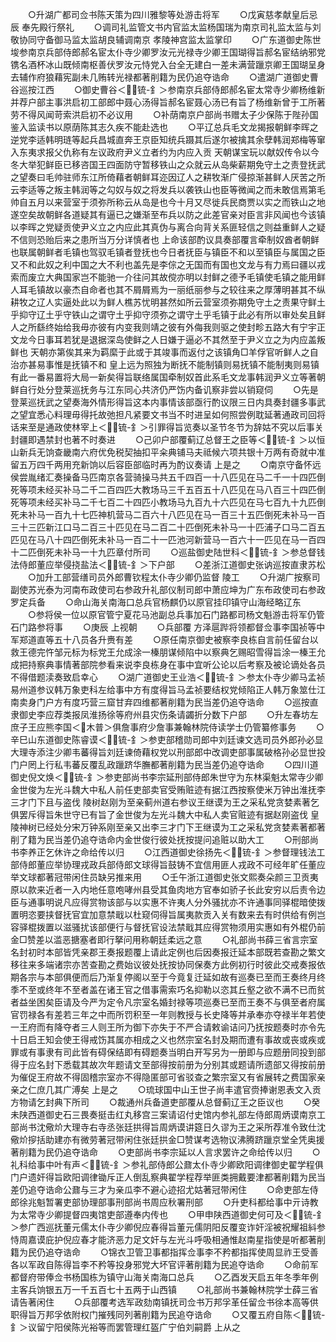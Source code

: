 <!-- { "loadSidebar": true } -->
　　○升湖广都司佥书陈天策为四川雅黎等处游击将军
　　○戊寅慈孝献皇后忌辰  奉先殿行祭礼
　　○调司礼监管文书内官监太监杨国瑞为南京司礼监太监与刘敬协同守备御马监太监胡良辅调南京  孝陵神宫监太监掌印
　　○广东道御史陈世埈参南京兵部侍郎郝名宦太仆寺少卿罗汝元光禄寺少卿王国瑚得旨郝名宦结纳邪党镌名酒杯冰山既倾南枢善伏罗汝元恃党入台全无建白一差未满营躐京卿王国瑚呈身去辅作府狼藉宪副未几贿转光禄都著削籍为民仍追夺诰命
　　○遣湖广道御史曹谷巡按江西
　　○御史曹谷＜锍-釒＞参南京兵部侍郎郝名宦太常寺少卿杨维新并荐户部主事洪启初工部郎中聂心汤得旨郝名宦聂心汤已有旨了杨维新曾于工所著劳不得风闻苛索洪启初不必议用
　　○补荫南京户部尚书赠太子少保陈于陛孙国鉴入监读书以原荫陈其志久疾不能赴选也
　　○平辽总兵毛文龙揭报朝鲜李晖之逆党李适韩明琏等起兵昌城直奔王京臣知统兵蹑其后遂尔被擒其余孽韩润郑梅等窜入东夷求报父仇称有左议政府尹义立者约为内应入贡  天朝谋宝玩以献奴传令以今冬大举犯鲜臣已移咨国王四面防守暂移铁山之众就云从岛柴薪期免守土之责登抚武之望奏曰毛帅驻师东江所倚藉者朝鲜耳迩因辽人之耕牧渐广侵掠渐甚鲜人厌苦之所云李适等之叛主韩润等之勾奴与奴之将发兵以袭铁山也臣等微闻之而未敢信焉第毛帅自五月以来营室于须弥所称云从岛是也今十月又尽徙兵民商贾以实之而铁山之地遂空矣故朝鲜各道疑其有逼已之嫌渐至布兵以防之此差官亲对臣言非风闻也今该镇以李晖之党疑贡使尹义立之内应此其真伪与离合向背关系匪轻信之则益重鲜人之疑不信则恐贻后来之患所当万分详慎者也  上命该部酌议具奏部覆言牵制奴酋者朝鲜也联属朝鲜者毛镇也驾驭毛镇者登抚也今日者抚臣与镇臣不和以至镇臣与属国之臣又不和此奴之利中国之大不利也盖先是李倧之无国而有国也文龙与有力焉曰疆以戎索而废立大典国家岂不能驰一介往问其故傥亦明以封鲜之德予毛镇使毛镇之能用鲜人耳毛镇故以豪杰自命者也其不屑屑焉为一丽纸丽参与之较往来之厚薄明甚其不纵耕牧之辽人实逼处此以为鲜人樵苏忧明甚然如所云营室须弥期免守土之责果守鲜土乎抑守辽土乎守铁山之谓守土乎抑守须弥之谓守土乎毛镇于此必有所以审处矣且鲜人之所繇终始给我毋亦彼有内变我则靖之彼有外侮我则驱之使封畛五路大有宁宇正文龙今日事耳若犹是退据深岛使鲜之人日嫌于逼必不其然至于尹义立之为内应盖叛鲜也  天朝亦第俟其来为羁縻于此或于其竣事而返付之该镇角□羊俘官听鲜人之自治亦甚易事惟是抚镇不和  皇上远为照独为断抚不能制镇则易抚镇不能制夷则易镇有此一番易置将大局一新矣得旨联络属国牵制奴首此系毛文龙事韩润尹义立等著朝鲜自行处分登莱巡抚务与江东同心共济仍严饬内备讥察非尝以销窥伺
　　○先是登莱巡抚武之望奏海外情形得旨这本内事情该部亟行酌议限三日内具奏封疆多事武之望宜悉心料理毋得托故弛担凡紧要文书当不时进呈如何照尝例耽延著通政司回将话来至是通政使林宰上＜锍-釒＞引罪得旨览奏以圣节冬节为辞姑不究以后事关封疆即遇禁封也著不时奏进
　　○己卯户部覆蓟辽总督王之臣等＜锍-釒＞以恒山新兵无饷查畿南六府优免税契抽扣平籴典铺马夫祗候六项共银十万两有奇就中准留五万四千两用充新饷以后容臣部临时再为酌议奏请  上是之
　　○南京守备怀远侯尝胤绪汇奏操备马匹南京各营骑操马共五千四百一十八匹见在马二千一十四匹倒死等项未经买补马二千二百四匹大教场马三千五百五十八匹见在马八百三十四匹倒死等项未经买补马二千七百二十四匹小教场马九百九十六匹见在马七百九十九匹倒死未补马一百九十七匹神机营马二百六十八匹见在马一百三十五匹倒死未补马一百三十三匹新江口马二百三十匹见在马二百二十匹倒死未补马一十匹浦子口马二百五匹见在马八十四匹倒死未补马一百二十一匹池河新营马一百六十一匹见在马一百四十二匹倒死未补马一十九匹章付所司
　　○巡盐御史陆世科＜锍-釒＞参总督钱法侍郎董应举侵挠盐法＜锍-釒＞下户部
　　○差浙江道御史张讷巡按直隶苏松
　　○加升工部营缮司员外郎曹钦程太仆寺少卿仍监督  陵工
　　○升湖广按察司副使苏光泰为河南布政使司右参政升礼部仪制司郎中萧应坤为广东布政使司右参政罗定兵备
　　○命山海关南海口总兵官杨麒仍以原官挂印镇守山海经略辽东
　　○参将侯一位以原官管宁夏花马池副总兵事加石门路都司杨文魁游击将军仍管石门路参将事
　　○庚辰  上视朝
　　○兵部覆  方泽扈跸将领都督佥事李国祯等中军郑道直等五十八员各升赉有差
　　○原任南京御史被察李良栋自言前任留台以救王德完忤邹元标为标党王允成涂一榛朋谋倾陷中以察典乞赐昭雪得旨涂一榛王允成把持察典事情著部院参看来说李良栋身在事中宜听公论以后考察及被论谪处各员不得借题渎奏致启幸心
　　○湖广道御史王业浩＜锍-釒＞参太仆寺少卿马孟祯易州道参议韩万象吏科左给事中方有度得旨马孟祯要结权党倾陷正人韩万象筮仕江南卖身门户方有度巧营三窟甘弃四维都著削籍为民当差仍追夺诰命
　　○巡按直隶御史李应荐类报凤淮扬徐等府州县灾伤条请蠲折分数下户部
　　○升左春坊左庶子王应熊李国＜木普＞俱詹事府少詹事兼翰林院侍读学士仍管纂修事务
　　○辛巳山东道御史陈睿谟＜锍-釒＞参吏部稽勋司郎中刘廷谏文选司员外郎孙必显大理寺添注少卿韦蕃得旨刘廷谏倚藉权党以刑部郎中改调吏部事属破格孙必显世投门户罔上行私韦蕃反覆乱政躐跻华膴都著削籍为民当差仍追夺诰命
　　○四川道御史倪文焕＜锍-釒＞参吏部尚书李宗延刑部侍郎朱世守为东林渠魁太常寺少卿金世俊为左光斗魏大中私人前任吏部卖官受贿赃迹有据江西按察使米万钟出淮抚李三才门下且与盗伐  陵树赵刚为至亲蓟州道右参议王继谟为王之采私党贪婪素著乞俱罢斥得旨朱世守已有旨了金世俊为左光斗魏大中私人卖官赃迹有据赵刚盗伐  皇陵神树已经处分宋万钟系刚至亲又出李三才门下王继谟为工之采私党贪婪素著都著削了籍为民当差仍追夺诰命内金世俊行彼处抚按提问追赃以助大工
　　○刑部尚书李养正乞休许之命给传以归
　　○江西道御史徐扬先＜锍-釒＞参督理钱法工部侍郎董应举协理戎政兵部侍郎文球得旨鼓铸不宜信用匪人戎政不可经年旷任董应举文球都著冠带闲住员缺另推来用
　　○壬午浙江道御史张文熙奏朵颜三卫贡夷原以款来近者一入内地任意咆哮州县受其鱼肉地方官奉如骄子长此安穷以后责令边臣与通事明说凡应得赏物该部与以实惠不许夷人分外骚扰亦不许通事同驿棍暗使拨置明恣要挟督抚官宜加意禁戢以杜窥伺得旨属夷款贡入关有数来去有时供给有例岂容驿棍拨置以滋骚扰该部便行与督抚官设法禁戢其应得赏物须用实惠如有外棍仍前金□赞差以滥恶搪塞者即行拏问用称朝廷柔远之意
　　○礼部尚书薛三省言宗室名封初时本部皆凭亲郡王奏报题覆上请此定例也后因奏报迁延本部既若查勘之繁文移往来多端诸宗亦苦查勘之费始议彼处抚按协同保奏方此例初行时彼此交戒奏报依期各宗与本部俱便而后乃渐复停阁以至于今竟复迁延如故有巡奏已至而王奏终月终季不至或终年不至者盖在诸王官之借事需索巧名抑勒以恣其丘壑之欲不满不已而贫者益坐困矣臣请及今严为定令凡宗室名婚封禄等项巡奏已至而王奏不与俱至者府属官罚禄各有差若三年之中而所罚积至一年则教授与长史降等并承奉亦夺禄半年若使一王府而有降夺者三人则王所为御下亦失于不严合请敕谕诘问乃抚按题奏时亦令先十日启王知会使王得戒饬其属亦相成之义也然宗室名封及期而遭有事故或丧或疾或罪或有事隶有司此皆有碍保结即有碍题奏当明白开写另为一册即与应题册同投到部得于应名封下悉载其故次年题请文至部得按前册为分别其或题请所遗部又得按前册为催促王府故不得固稽宗室亦不得隐匿部可省驳查之繁宗室又有省展转之费国家亲亲之仁庶几其广溥矣  上是之
　　○琉球国中山王世子尚丰遣官赍捧谢恩表文入贡方物请乞封典下所司
　　○裁通州兵备道吏部覆从总督蓟辽王之臣议也
　　○癸未陕西道御史石三畏奏挺击红丸移宫三案请诏付史馆内参礼部左侍郎周炳谟南京工部尚书沈儆炌大理寺右寺丞张廷拱得旨周炳谟讲筵日久谬为王之采所荐准令致仕沈儆炌摉括助建亦有微劳著冠带闲住张廷拱金□赞谋考选物议沸腾跻躐京堂全凭奥援著削籍为民仍追夺诰命
　　○吏部尚书李宗延以人言求罢许之命给传以归
　　○礼科给事中叶有声＜锍-釒＞参礼部侍郎公鼐太仆寺少卿欧阳调律御史翟学程俱门户遗奸得旨欧阳调律锄斥正人倒乱察典翟学程荐举匪类拥戴要津都著削籍为民当差仍追夺诰命公鼐与三才为亲瓜李不避心迹招尤姑著冠带闲住
　　○命吏部左侍郎徐兆魁暂署吏部协理部事刑部尚书周应秋署刑部
　　○升吏科都给事中亓诗教为太常寺少卿提督四夷馆吏部遵奉内传也
　　○甲申陕西道御史何可及＜锍-釒＞参广西巡抚董元儒太仆寺少卿倪应春得旨董元儒阴阳反覆变诈奸淫被祝耀祖紏参恃周嘉谟庇护倪应春才能济恶力足文奸与左光斗呼吸相通惟赵南星指使是听都著削籍为民仍追夺诰命
　　○锦衣卫管卫事都指挥佥事李不矜都指挥使周显祚王受善各以军政自陈得旨李不矜等投身邪党大坏官评著削籍为民追夺诰命
　　○命前军都督府带俸佥书杨国栋为镇守山海关南海口总兵
　　○乙酉发天启五年冬季年例主客兵饷银五万一千五百七十五两于山西镇
　　○礼部尚书兼翰林院学士薛三省请告著闲住
　　○兵部覆考选军政劾南镇抚司佥书万邦孚革任留佥书徐本高等供职得旨万邦孚依附权门摧残同列著削籍为民追夺诰命
　　○又覆五府自陈＜锍-釒＞议留宁阳侯陈光裕等而罢管理红盔广宁伯刘嗣爵  上从之
